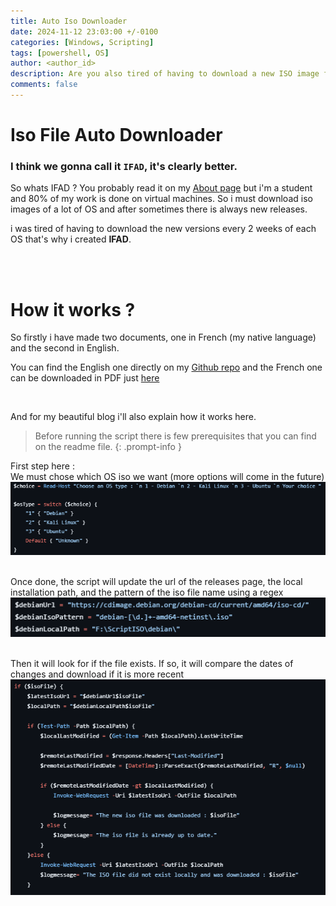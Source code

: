 ```yaml
---
title: Auto Iso Downloader
date: 2024-11-12 23:03:00 +/-0100
categories: [Windows, Scripting]
tags: [powershell, OS]    
author: <author_id>
description: Are you also tired of having to download a new ISO image for each OS every time there’s an update? You are in luck the solution is right at your fingertips...
comments: false
---
```


# Iso File Auto Downloader 

### I think we gonna call it `IFAD`, it's clearly better.

So whats IFAD ?
You probably read it on my [About page](https://laykon4.github.io/about/) but i'm a student and 80% of my work is done on virtual machines. So i must download iso images of a lot of OS and after sometimes there is always new releases.

i was tired of having to download the new versions every 2 weeks of each OS that's why i created **IFAD**.

<br><br>

# How it works ?
So firstly i have made two documents, one in French (my native language) and the second in English.

You can find the English one directly on my [Github repo](https://github.com/Laykon4/Iso-Auto-Downloader) and the French one can be downloaded in PDF just [here](https://cdn.discordapp.com/attachments/1134410578304184360/1305949498706493481/Auto_telechargement_diso.pdf?ex=6734e3bf&is=6733923f&hm=98b966cf9a5758138f1a04fa0c616d8185a75fc022c1bb26faab58dd6c180b31&)

<br>

And for my beautiful blog i'll also explain how it works here.
<br>

> Before running the script there is few prerequisites that you can find on the readme file.
{: .prompt-info }


First step here : <br> We must chose which OS iso we want (more options will come in the future)
![Choosing OS](/assets/img/IFAD/Screenshot-2024-11-12-235943.png)
<br><br>

Once done, the script will update the url of the releases page, the local installation path, and the pattern of the iso file name using a regex <br>
![Set Variable](/assets/img/IFAD/Screenshot%202024-11-13%20000052.png)
<br><br>

Then it will look for if the file exists. If so, it will compare the dates of changes and download if it is more recent <br>
![Compare and download](/assets/img/IFAD/Screenshot%202024-11-13%20000123.png)
